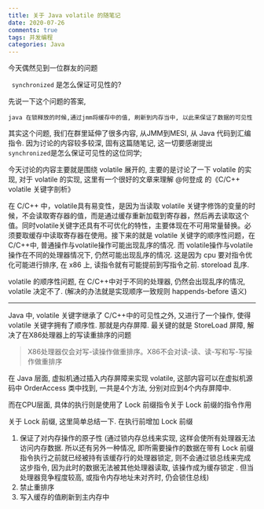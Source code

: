 ```yaml
---
title: 关于 Java volatile 的随笔记
date: 2020-07-26
comments: true
tags: 并发编程
categories: Java
---
```


今天偶然见到一位群友的问题

`` synchronized`` 是怎么保证可见性的?

先说一下这个问题的答案, 

``java 在锁释放的时候,通过jmm将缓存中的值, 刷新到内存当中, 以此来保证了数据的可见性``



其实这个问题, 我们在群里延伸了很多内容, 从JMM到MESI, 从 Java 代码到汇编指令. 因为讨论的内容较多较深, 固有这篇随笔记, 这一切要感谢提出 ``synchronized``是怎么保证可见性的这位同学;





今天讨论的内容主要就是围绕 volatile 展开的, 主要的是讨论了一下 volatile 的实现, 对于 volatile 的实现, 这里有一个很好的文章来理解 @何登成 的《C/C++ volatile 关键字剖析》



在 C/C++ 中，volatile具有易变性，是因为当读取 volatile 关键字修饰的变量的时候，不会读取寄存器的值，而是通过缓存重新加载到寄存器，然后再去读取这个值。同时volatile关键字还具有不可优化的特性，主要体现在不可用常量替换。必须要取缓存中读取寄存器在使用。接下来的就是 volatile 关键字的顺序性问题，在 C/C++中, 普通操作与volatile操作可能出现乱序的情况. 而 volatile操作与volatile操作在不同的处理器情况下, 仍然可能出现乱序的情况. 这是因为 cpu 要对指令优化可能进行排序, 在 x86 上, 读指令就有可能提前到写指令之前. storeload 乱序. 



volatile 的顺序性问题, 在 C/C++中对于不同的处理器, 仍然会出现乱序的情况, volatile 决定不了. (解决的办法就是实现顺序一致规则 happends-before 语义)



---

Java 中, volatile 关键字继承了 C/C++中的可见性之外, 又进行了一个操作, 使得 volatile 关键字拥有了顺序性. 那就是内存屏障. 最关键的就是 StoreLoad 屏障, 解决了在X86处理器上的写读重排序的问题

>X86处理器仅会对写-读操作做重排序。X86不会对读-读、读-写和写-写操作做重排序
>



在 Java 层面, 虚拟机通过插入内存屏障来实现 volatile, 这部内容可以在虚拟机源码中 OrderAccess 类中找到, 一共是4个方法, 分别对应到4个内存屏障中.



而在CPU层面, 具体的执行则是使用了 Lock 前缀指令关于 Lock 前缀的指令作用



关于  Lock 前缀, 这里简单总结一下. 在执行前增加 Lock 前缀

1. 保证了对内存操作的原子性 (通过锁内存总线来实现, 这样会使所有处理器无法访问内存数据. 所以还有另外一种情况, 即所需要操作的数据在带有 Lock 前缀指令执行之前就已经被持有该缓存行的处理器锁定, 则不会通过锁总线来完成这步指令, 因为此时的数据无法被其他处理器读取, 该操作成为缓存锁定 . 但当处理器竞争程度较高, 或指令内存地址未对齐时, 仍会锁住总线)
2. 禁止重排序
3. 写入缓存的值刷新到主内存中